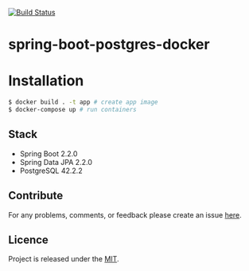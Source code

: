 [![Build Status](https://travis-ci.org/egnaf/spring-boot-postgres-docker.svg?branch=dev)](https://travis-ci.org/egnaf/spring-boot-postgres-docker)

# spring-boot-postgres-docker

# Installation
```bash
$ docker build . -t app # create app image
$ docker-compose up # run containers
```

## Stack
- Spring Boot 2.2.0
- Spring Data JPA 2.2.0
- PostgreSQL 42.2.2

## Contribute
For any problems, comments, or feedback please create an issue 
[here](https://github.com/mamadaliev/design-patterns/issues).
<br>

## Licence
Project is released under the [MIT](https://en.wikipedia.org/wiki/MIT_License).